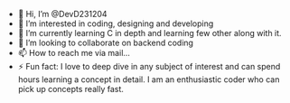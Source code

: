 - 👋 Hi, I’m @DevD231204
- 👀 I’m interested in coding, designing and developing
- 🌱 I’m currently learning C in depth and learning few other along with it.
- 💞️ I’m looking to collaborate on backend coding
- 📫 How to reach me via mail...
- ⚡ Fun fact: I love to deep dive in any subject of interest and can spend hours learning a concept in detail. I am an enthusiastic coder who can pick up concepts really fast.

<!---
DevD231204/DevD231204 is a ✨ special ✨ repository because its `README.md` (this file) appears on your GitHub profile.
You can click the Preview link to take a look at your changes.
--->
